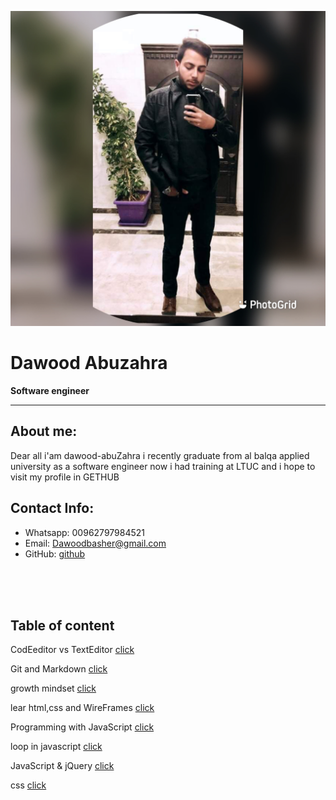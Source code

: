


![da](img/za.JPG)

# Dawood Abuzahra
**Software engineer**




****
## About me:

Dear all i'am dawood-abuZahra i recently graduate from al balqa applied university as a software engineer now i had training at LTUC and i hope to visit  my profile in GETHUB 
## Contact Info:
* Whatsapp: 00962797984521
* Email: Dawoodbasher@gmail.com
* GitHub: [github](https://github.com/abuzahra98)
<br/>
<br/>
<br/>

## Table of content

  
 CodEeditor vs TextEditor [click](class.md)   

 Git and Markdown   [click](class1.md)        

 growth mindset            [click](bb.md)    

 lear html,css and WireFrames [click](class5.md)

 Programming with JavaScript         [click](js.md)    

 loop in javascript         [click](r5.md)    

 JavaScript & jQuery         [click](jquery.md)    

 css                       [click](css.md)    




